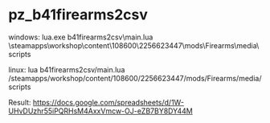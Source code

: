 # pz_b41firearms2csv

windows: lua.exe b41firearms2csv\main.lua <Path to steam library where PZ installed>\steamapps\workshop\content\108600\2256623447\mods\Firearms\media\scripts

linux: lua b41firearms2csv/main.lua <Path to steam library where PZ installed>/steamapps/workshop/content/108600/2256623447/mods/Firearms/media/scripts

Result: https://docs.google.com/spreadsheets/d/1W-UHvDUzhr55iPQRHsM4AxxVmcw-OJ-eZB7BY8DY44M

